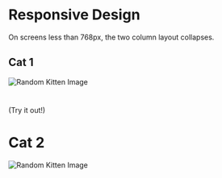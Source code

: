 # Responsive Design

On screens less than 768px, the two column layout collapses.

## Cat 1

![Random Kitten Image](https://placekitten.com/400/399)


<!-- slide:break -->

# 

(Try it out!)

# Cat 2

![Random Kitten Image](https://placekitten.com/400/400)